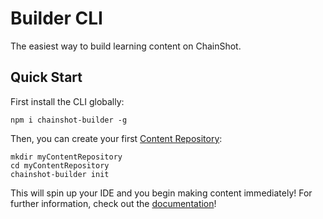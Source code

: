 # Builder CLI

The easiest way to build learning content on ChainShot.

## Quick Start

First install the CLI globally:

```
npm i chainshot-builder -g
```

Then, you can create your first [Content Repository](https://chainshotbuilder.readthedocs.io/en/latest/content.html):

```
mkdir myContentRepository
cd myContentRepository
chainshot-builder init
```

This will spin up your IDE and you begin making content immediately! For further information,
check out the [documentation](https://chainshotbuilder.readthedocs.io/en/latest/building_new_content.html#start-editing)!
